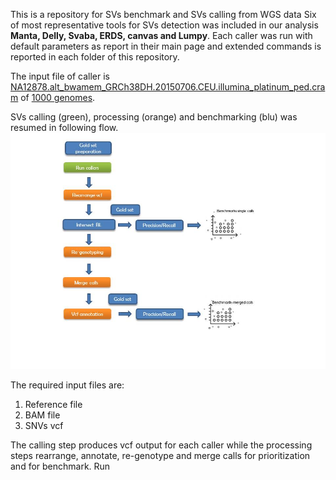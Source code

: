 This is a repository for SVs benchmark and SVs calling from WGS data
Six of most representative tools for SVs detection was included in our analysis **Manta, Delly, Svaba, ERDS, canvas and Lumpy**. Each caller was run with default parameters as report in their main page and extended commands is reported in each folder of this repository. 

The input file of caller is [NA12878.alt_bwamem_GRCh38DH.20150706.CEU.illumina_platinum_ped.cram](http://ftp.1000genomes.ebi.ac.uk/vol1/ftp/data_collections/illumina_platinum_pedigree/data/CEU/NA12878/alignment/NA12878.alt_bwamem_GRCh38DH.20150706.CEU.illumina_platinum_ped.cram) of [1000 genomes](https://www.internationalgenome.org/).


SVs calling (green), processing (orange) and benchmarking (blu) was resumed in following flow.
![alt text](https://github.com/Manuelaio/sv_benchmark/blob/main/flow_sv.jpg)

The required input files are:
  1. Reference file 
  2. BAM file 
  3. SNVs vcf 
  
The calling step produces vcf output for each caller while the processing steps rearrange, annotate, re-genotype and merge calls for prioritization and for benchmark. 
Run 
